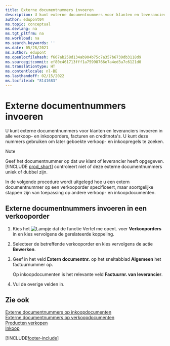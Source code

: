 ```yaml
---
title: Externe documentnummers invoeren
description: U kunt externe documentnummers voor klanten en leveranciers invoeren in alle verkoop- en inkooporders, facturen en creditnota's. U kunt deze nummers gebruiken om later geboekte verkoop- en inkoopregels te zoeken.
author: edupont04
ms.topic: conceptual
ms.devlang: na
ms.tgt_pltfrm: na
ms.workload: na
ms.search.keywords: ''
ms.date: 05/28/2021
ms.author: edupont
ms.openlocfilehash: f667ab258d134ab904b75c7a357b6739db3118d9
ms.sourcegitcommit: ef80c461713fff1a75998766e7a4ed3a7c6121d0
ms.translationtype: HT
ms.contentlocale: nl-BE
ms.lasthandoff: 02/15/2022
ms.locfileid: "8141683"
---
```

# <a name="enter-external-document-numbers"></a>Externe documentnummers invoeren

U kunt externe documentnummers voor klanten en leveranciers invoeren in alle verkoop- en inkooporders, facturen en creditnota's. U kunt deze nummers gebruiken om later geboekte verkoop- en inkoopregels te zoeken.  

> [!NOTE]
> Geef het documentnummer op dat uw klant of leverancier heeft opgegeven. [!INCLUDE [prod_short](includes/prod_short.md)] controleert niet of deze externe documentnummers uniek of dubbel zijn.

In de volgende procedure wordt uitgelegd hoe u een extern documentnummer op een verkooporder specificeert, maar soortgelijke stappen zijn van toepassing op andere verkoop- en inkoopdocumenten.

## <a name="to-enter-external-document-numbers-in-a-sales-order"></a>Externe documentnummers invoeren in een verkooporder  

1. Kies het ![Lampje dat de functie Vertel me opent.](media/ui-search/search_small.png "Vertel me wat u wilt doen") voer **Verkooporders** in en kies vervolgens de gerelateerde koppeling.  
2. Selecteer de betreffende verkooporder en kies vervolgens de actie **Bewerken**.  
3. Geef in het veld **Extern documentnr.** op het sneltabblad **Algemeen** het factuurnummer op.  

    Op inkoopdocumenten is het relevante veld **Factuurnr. van leverancier**.
4. Vul de overige velden in.  

## <a name="see-also"></a>Zie ook

[Externe documentnummers op inkoopdocumenten](purchasing-ext-doc-no.md)  
[Externe documentnummers op verkoopdocumenten](sales-how-invoice-sales.md#external-document-numbers)  
[Producten verkopen](sales-how-sell-products.md)  
[Inkoop](purchasing-manage-purchasing.md)  

[!INCLUDE[footer-include](includes/footer-banner.md)]